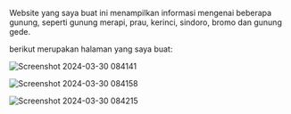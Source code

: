 Website yang saya buat ini menampilkan informasi mengenai beberapa gunung, 
seperti gunung merapi, prau, kerinci, sindoro, bromo dan gunung gede.

berikut merupakan halaman yang saya buat:

![Screenshot 2024-03-30 084141](https://github.com/iamanggi/Exercise_PDW1/assets/120255389/7047fd78-2bdf-4a40-8bd1-54d38e3d46f1)

![Screenshot 2024-03-30 084158](https://github.com/iamanggi/Exercise_PDW1/assets/120255389/b20008a5-3ae4-4031-a139-1c805ef8e9eb)

![Screenshot 2024-03-30 084215](https://github.com/iamanggi/Exercise_PDW1/assets/120255389/7df99364-0c83-4184-ac44-002a90e7bba2)
